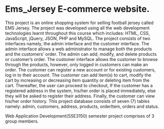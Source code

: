 # Ems_Jersey E-commerce website.

This project is an online shopping system for selling football jersey called EMS Jersey. The project was developed using all the web development technologies
learnt throughout this course which includes: HTML, CSS, JavaScript, jQuery, JSON, PHP and MySQL. The project consists of two interfaces namely, the admin interface 
and the customer interface.
The admin interface allows a web administrator to manage both the products and the customers’ order. The admin can add, modify, and delete products or customer’s order. 
The customer interface allows the customer to browse through the products, however, only logged in customers can make an order. 
The customer can register a new account or for existing customers, log in to their account. The customer can add item(s) to cart, 
modify the cart by increasing or decreasing item quantity or deleting item from the cart. 
Thereafter, the user can proceed to checkout, If the customer has a registered address in the system, his/her order is placed immediately, 
else they will be asked to register their address. Finally, the customer can view his/her order history.
This project database consists of seven (7) tables namely: admin, customers, address, products, orderItem, orders and status.

Web Application Development(SSE3150) semester project comprises of 3 group members.

